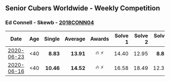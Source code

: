 ## Senior Cubers Worldwide - Weekly Competition
### Ed Connell - Skewb - [2018CONN04](https://www.worldcubeassociation.org/persons/2018CONN04?event=skewb)

| Date | Age | Single | Average | Awards | Solve 1 | Solve 2 | Solve 3 | Solve 4 | Solve 5 | Video |
| :--: | :--: | --: | --: | :--: | --: | --: | --: | --: | --: | :-- |
| [2020-06-23](../../results/skewb/2020-06-23.md) | <40 | **8.83** | **13.91** | 🔥 ⚡ | 14.40 | 12.95 | **8.83** | 2:47.35 | 14.39 | [Link](https://www.facebook.com/events/1618516681636159/permalink/1623313707823123/) |
| [2020-06-16](../../results/skewb/2020-06-16.md) | <40 | **10.46** | **14.52** | 🔥 ⚡ | 16.58 | 18.49 | 12.33 | 14.65 | **10.46** | [Link](https://www.facebook.com/events/296087658445428/permalink/299496601437867/) |


<!-- Global site tag (gtag.js) - Google Analytics -->
<script async src="https://www.googletagmanager.com/gtag/js?id=UA-86348435-3"></script>
<script>window.dataLayer = window.dataLayer || []; function gtag() {dataLayer.push(arguments);} gtag('js', new Date()); gtag('config', 'UA-86348435-3');</script>
